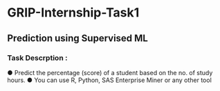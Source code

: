 # GRIP-Internship-Task1
## Prediction using Supervised ML
### Task Descrption :
● Predict the percentage (score) of a student based on the no. of study hours.
● You can use R, Python, SAS Enterprise Miner or any other tool
